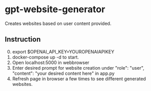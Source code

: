 # gpt-website-generator
Creates websites based on user content provided.

## Instruction
0. export $OPENAI_API_KEY=YOUROPENAIAPIKEY
1. docker-compose up -d to start. 
2. Open localhost:5000 in webbrowser
3. Enter desired prompt for website creation under "role": "user", "content": "your desired content here" in app.py
4. Refresh page in browser a few times to see different generated websites.
